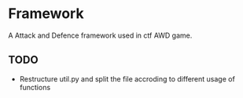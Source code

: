 # Framework

A Attack and Defence framework used in ctf AWD game.

## TODO
* Restructure util.py and split the file accroding to different usage of functions
